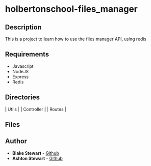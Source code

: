 # holbertonschool-files_manager
## Description
This is a project to learn how to use the files manager API, using redis

## Requirements
* Javascript
* NodeJS
* Express
* Redis

## Directories
| Utils | 
| Controller |
| Routes |

## Files


## Author
* **Blake Stewart** - [Github](https://github.com/Acochisse)
* **Ashton Stewart** - [Github](https://github.com/AJS0191)